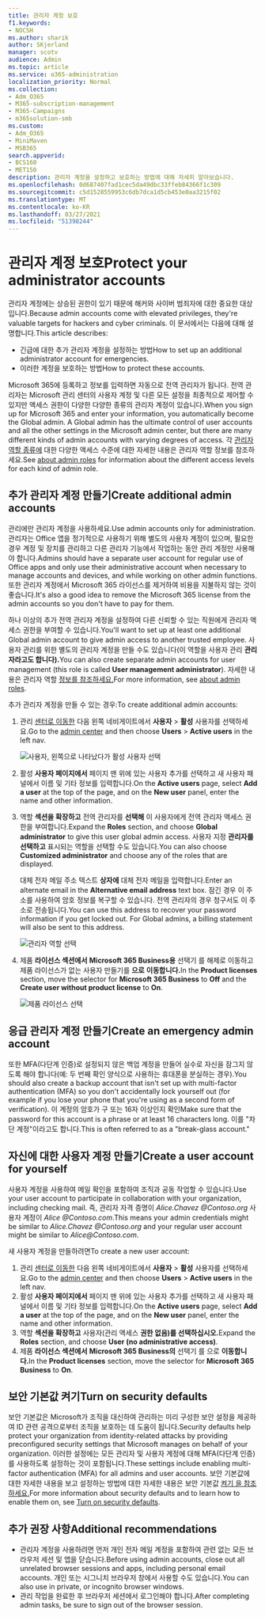 ```yaml
---
title: 관리자 계정 보호
f1.keywords:
- NOCSH
ms.author: sharik
author: SKjerland
manager: scotv
audience: Admin
ms.topic: article
ms.service: o365-administration
localization_priority: Normal
ms.collection:
- Adm_O365
- M365-subscription-management
- M365-Campaigns
- m365solution-smb
ms.custom:
- Adm_O365
- MiniMaven
- MSB365
search.appverid:
- BCS160
- MET150
description: 관리자 계정을 설정하고 보호하는 방법에 대해 자세히 알아보습니다.
ms.openlocfilehash: 0d687407fad1cec5da49dbc33ffeb84366f1c309
ms.sourcegitcommit: c5d1528559953c6db7dca1d5cb453e0aa3215f02
ms.translationtype: MT
ms.contentlocale: ko-KR
ms.lasthandoff: 03/27/2021
ms.locfileid: "51398244"
---
```

# <a name="protect-your-administrator-accounts"></a><span data-ttu-id="692a5-103">관리자 계정 보호</span><span class="sxs-lookup"><span data-stu-id="692a5-103">Protect your administrator accounts</span></span>

<span data-ttu-id="692a5-104">관리자 계정에는 상승된 권한이 있기 때문에 해커와 사이버 범죄자에 대한 중요한 대상입니다.</span><span class="sxs-lookup"><span data-stu-id="692a5-104">Because admin accounts come with elevated privileges, they're valuable targets for hackers and cyber criminals.</span></span> <span data-ttu-id="692a5-105">이 문서에서는 다음에 대해 설명합니다.</span><span class="sxs-lookup"><span data-stu-id="692a5-105">This article describes:</span></span>

- <span data-ttu-id="692a5-106">긴급에 대한 추가 관리자 계정을 설정하는 방법</span><span class="sxs-lookup"><span data-stu-id="692a5-106">How to set up an additional administrator account for emergencies.</span></span>
- <span data-ttu-id="692a5-107">이러한 계정을 보호하는 방법</span><span class="sxs-lookup"><span data-stu-id="692a5-107">How to protect these accounts.</span></span>

<span data-ttu-id="692a5-108">Microsoft 365에 등록하고 정보를 입력하면 자동으로 전역 관리자가 됩니다. 전역 관리자는 Microsoft 관리 센터의 사용자 계정 및 다른 모든 설정을 최종적으로 제어할 수 있지만 액세스 권한이 다양한 다양한 종류의 관리자 계정이 있습니다.</span><span class="sxs-lookup"><span data-stu-id="692a5-108">When you sign up for Microsoft 365 and enter your information, you automatically become the Global admin. A Global admin has the ultimate control of user accounts and all the other settings in the Microsoft admin center, but there are many different kinds of admin accounts with varying degrees of access.</span></span> <span data-ttu-id="692a5-109">각 [관리자 역할 종류에](/office365/admin/add-users/about-admin-roles) 대한 다양한 액세스 수준에 대한 자세한 내용은 관리자 역할 정보를 참조하세요.</span><span class="sxs-lookup"><span data-stu-id="692a5-109">See [about admin roles](/office365/admin/add-users/about-admin-roles) for information about the different access levels for each kind of admin role.</span></span>

## <a name="create-additional-admin-accounts"></a><span data-ttu-id="692a5-110">추가 관리자 계정 만들기</span><span class="sxs-lookup"><span data-stu-id="692a5-110">Create additional admin accounts</span></span>

<span data-ttu-id="692a5-111">관리에만 관리자 계정을 사용하세요.</span><span class="sxs-lookup"><span data-stu-id="692a5-111">Use admin accounts only for administration.</span></span> <span data-ttu-id="692a5-112">관리자는 Office 앱을 정기적으로 사용하기 위해 별도의 사용자 계정이 있으며, 필요한 경우 계정 및 장치를 관리하고 다른 관리자 기능에서 작업하는 동안 관리 계정만 사용해야 합니다.</span><span class="sxs-lookup"><span data-stu-id="692a5-112">Admins should have a separate user account for regular use of Office apps and only use their administrative account when necessary to manage accounts and devices, and while working on other admin functions.</span></span> <span data-ttu-id="692a5-113">또한 관리자 계정에서 Microsoft 365 라이선스를 제거하여 비용을 지불하지 않는 것이 좋습니다.</span><span class="sxs-lookup"><span data-stu-id="692a5-113">It's also a good idea to remove the Microsoft 365 license from the admin accounts so you don't have to pay for them.</span></span>

<span data-ttu-id="692a5-114">하나 이상의 추가 전역 관리자 계정을 설정하여 다른 신뢰할 수 있는 직원에게 관리자 액세스 권한을 부여할 수 있습니다.</span><span class="sxs-lookup"><span data-stu-id="692a5-114">You'll want to set up at least one additional Global admin account to give admin access to another trusted employee.</span></span> <span data-ttu-id="692a5-115">사용자 관리를 위한 별도의 관리자 계정을 만들 수도 있습니다(이 역할을 사용자 관리 **관리자라고도 합니다).**</span><span class="sxs-lookup"><span data-stu-id="692a5-115">You can also create separate admin accounts for user management (this role is called **User management administrator**).</span></span> <span data-ttu-id="692a5-116">자세한 내용은 관리자 역할 [정보를 참조하세요.](/office365/admin/add-users/about-admin-roles)</span><span class="sxs-lookup"><span data-stu-id="692a5-116">For more information, see [about admin roles](/office365/admin/add-users/about-admin-roles).</span></span>

<span data-ttu-id="692a5-117">추가 관리자 계정을 만들 수 있는 경우:</span><span class="sxs-lookup"><span data-stu-id="692a5-117">To create additional admin accounts:</span></span>

 1. <span data-ttu-id="692a5-118">관리 <a href="https://go.microsoft.com/fwlink/p/?linkid=837890" target="_blank">센터로 이동한</a> 다음 왼쪽 네비게이트에서 **사용자** \> **활성** 사용자를 선택하세요.</span><span class="sxs-lookup"><span data-stu-id="692a5-118">Go to the <a href="https://go.microsoft.com/fwlink/p/?linkid=837890" target="_blank">admin center</a> and then choose **Users** \> **Active users** in the left nav.</span></span>

    ![사용자, 왼쪽으로 나타났다가 활성 사용자 선택](../media/Activeusers.png)

 2. <span data-ttu-id="692a5-120">활성 **사용자 페이지에서** 페이지  맨 위에 있는 사용자 추가를 선택하고  새 사용자 패널에서 이름 및 기타 정보를 입력합니다.</span><span class="sxs-lookup"><span data-stu-id="692a5-120">On the **Active users** page, select **Add a user** at the top of the page, and on the **New user** panel, enter the name and other information.</span></span>
 3. <span data-ttu-id="692a5-121">역할 **섹션을 확장하고** 전역 관리자를 **선택해** 이 사용자에게 전역 관리자 액세스 권한을 부여합니다.</span><span class="sxs-lookup"><span data-stu-id="692a5-121">Expand the **Roles** section, and choose **Global administrator** to give this user global admin access.</span></span> <span data-ttu-id="692a5-122">사용자 지정 **관리자를 선택하고** 표시되는 역할을 선택할 수도 있습니다.</span><span class="sxs-lookup"><span data-stu-id="692a5-122">You can also choose **Customized administrator** and choose any of the roles that are displayed.</span></span>

    <span data-ttu-id="692a5-123">대체 전자 메일 주소 텍스트 **상자에** 대체 전자 메일을 입력합니다.</span><span class="sxs-lookup"><span data-stu-id="692a5-123">Enter an alternate email in the **Alternative email address** text box.</span></span> <span data-ttu-id="692a5-124">잠긴 경우 이 주소를 사용하여 암호 정보를 복구할 수 있습니다. 전역 관리자의 경우 청구서도 이 주소로 전송됩니다.</span><span class="sxs-lookup"><span data-stu-id="692a5-124">You can use this address to recover your password information if you get locked out. For Global admins, a billing statement will also be sent to this address.</span></span>

    ![관리자 역할 선택](../media/adminroles.png)

 4. <span data-ttu-id="692a5-126">제품 **라이선스 섹션에서** **Microsoft 365 Business용** 선택기  를 해제로 이동하고 제품 라이선스가 없는 사용자 만들기를 **으로** **이동합니다.**</span><span class="sxs-lookup"><span data-stu-id="692a5-126">In the **Product licenses** section, move the selector for **Microsoft 365 Business** to **Off** and the **Create user without product license** to **On**.</span></span>

    ![제품 라이선스 선택](../media/productlicense.png)

## <a name="create-an-emergency-admin-account"></a><span data-ttu-id="692a5-128">응급 관리자 계정 만들기</span><span class="sxs-lookup"><span data-stu-id="692a5-128">Create an emergency admin account</span></span>

<span data-ttu-id="692a5-129">또한 MFA(다단계 인증)로 설정되지 않은 백업 계정을 만들어 실수로 자신을 잠그지 않도록 해야 합니다(예: 두 번째 확인 양식으로 사용하는 휴대폰을 분실하는 경우).</span><span class="sxs-lookup"><span data-stu-id="692a5-129">You should also create a backup account that isn't set up with multi-factor authentication (MFA) so you don't accidentally lock yourself out (for example if you lose your phone that you're using as a second form of verification).</span></span> <span data-ttu-id="692a5-130">이 계정의 암호가 구 또는 16자 이상인지 확인</span><span class="sxs-lookup"><span data-stu-id="692a5-130">Make sure that the password for this account is a phrase or at least 16 characters long.</span></span> <span data-ttu-id="692a5-131">이를 "차단 계정"이라고도 합니다.</span><span class="sxs-lookup"><span data-stu-id="692a5-131">This is often referred to as a "break-glass account."</span></span>

## <a name="create-a-user-account-for-yourself"></a><span data-ttu-id="692a5-132">자신에 대한 사용자 계정 만들기</span><span class="sxs-lookup"><span data-stu-id="692a5-132">Create a user account for yourself</span></span>

<span data-ttu-id="692a5-133">사용자 계정을 사용하여 메일 확인을 포함하여 조직과 공동 작업할 수 있습니다.</span><span class="sxs-lookup"><span data-stu-id="692a5-133">Use your user account to participate in collaboration with your organization, including checking mail.</span></span> <span data-ttu-id="692a5-134">즉, 관리자 자격 증명이  *Alice.Chavez <span></span> @Contoso.org* 사용자 계정이 *Alice <span></span> @Contoso.com*.</span><span class="sxs-lookup"><span data-stu-id="692a5-134">This means your admin credentials might be similar to  *Alice.Chavez <span></span>@Contoso.org* and your regular user account might be similar to *Alice<span></span>@Contoso.com*.</span></span>

<span data-ttu-id="692a5-135">새 사용자 계정을 만들하려면</span><span class="sxs-lookup"><span data-stu-id="692a5-135">To create a new user account:</span></span>

1. <span data-ttu-id="692a5-136">관리 <a href="https://go.microsoft.com/fwlink/p/?linkid=837890" target="_blank">센터로 이동한</a> 다음 왼쪽 네비게이트에서 **사용자** \> **활성** 사용자를 선택하세요.</span><span class="sxs-lookup"><span data-stu-id="692a5-136">Go to the <a href="https://go.microsoft.com/fwlink/p/?linkid=837890" target="_blank">admin center</a> and then choose **Users** \> **Active users** in the left nav.</span></span>
2. <span data-ttu-id="692a5-137">활성 **사용자 페이지에서** 페이지  맨 위에 있는 사용자 추가를 선택하고  새 사용자 패널에서 이름 및 기타 정보를 입력합니다.</span><span class="sxs-lookup"><span data-stu-id="692a5-137">On the **Active users** page, select **Add a user** at the top of the page, and on the **New user** panel, enter the name and other information.</span></span>
3. <span data-ttu-id="692a5-138">역할 **섹션을 확장하고** 사용자(관리 액세스 **권한 없음)를 선택하십시오.**</span><span class="sxs-lookup"><span data-stu-id="692a5-138">Expand the **Roles** section, and choose **User (no administrative access)**.</span></span>
4. <span data-ttu-id="692a5-139">제품 **라이선스 섹션에서** **Microsoft 365 Business의** 선택기 를 으로 **이동합니다.**</span><span class="sxs-lookup"><span data-stu-id="692a5-139">In the **Product licenses** section, move the selector for **Microsoft 365 Business** to **On**.</span></span>

## <a name="turn-on-security-defaults"></a><span data-ttu-id="692a5-140">보안 기본값 켜기</span><span class="sxs-lookup"><span data-stu-id="692a5-140">Turn on security defaults</span></span>

<span data-ttu-id="692a5-141">보안 기본값은 Microsoft가 조직을 대신하여 관리하는 미리 구성한 보안 설정을 제공하여 ID 관련 공격으로부터 조직을 보호하는 데 도움이 됩니다.</span><span class="sxs-lookup"><span data-stu-id="692a5-141">Security defaults help protect your organization from identity-related attacks by providing preconfigured security settings that Microsoft manages on behalf of your organization.</span></span> <span data-ttu-id="692a5-142">이러한 설정에는 모든 관리자 및 사용자 계정에 대해 MFA(다단계 인증)를 사용하도록 설정하는 것이 포함됩니다.</span><span class="sxs-lookup"><span data-stu-id="692a5-142">These settings include enabling multi-factor authentication (MFA) for all admins and user accounts.</span></span> <span data-ttu-id="692a5-143">보안 기본값에 대한 자세한 내용을 보고 설정하는 방법에 대한 자세한 내용은 보안 기본값 [켜기 을 참조하세요.](m365-campaigns-conditional-access.md)</span><span class="sxs-lookup"><span data-stu-id="692a5-143">For more information about security defaults and to learn how to enable them on, see [Turn on security defaults](m365-campaigns-conditional-access.md).</span></span>

## <a name="additional-recommendations"></a><span data-ttu-id="692a5-144">추가 권장 사항</span><span class="sxs-lookup"><span data-stu-id="692a5-144">Additional recommendations</span></span>

- <span data-ttu-id="692a5-145">관리자 계정을 사용하려면 먼저 개인 전자 메일 계정을 포함하여 관련 없는 모든 브라우저 세션 및 앱을 닫습니다.</span><span class="sxs-lookup"><span data-stu-id="692a5-145">Before using admin accounts, close out all unrelated browser sessions and apps, including personal email accounts.</span></span> <span data-ttu-id="692a5-146">개인 또는 시그니치 브라우저 창에서 사용할 수도 있습니다.</span><span class="sxs-lookup"><span data-stu-id="692a5-146">You can also use in private, or incognito browser windows.</span></span>
- <span data-ttu-id="692a5-147">관리 작업을 완료한 후 브라우저 세션에서 로그인해야 합니다.</span><span class="sxs-lookup"><span data-stu-id="692a5-147">After completing admin tasks, be sure to sign out of the browser session.</span></span>
